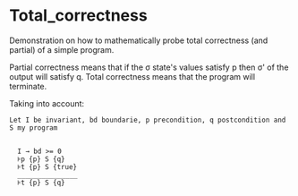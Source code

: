 # Total_correctness
Demonstration on how to mathematically probe total correctness (and partial) of a simple program.

Partial correctness means that if the σ state's values satisfy p then σ' of the output will satisfy q.
Total correctness means that the program will terminate.

Taking into account:

```
Let I be invariant, bd boundarie, p precondition, q postcondition and S my program


  I → bd >= 0
  ⊧p {p} S {q}
  ⊧t {p} S {true}
  _______________
  ⊧t {p} S {q}
```
